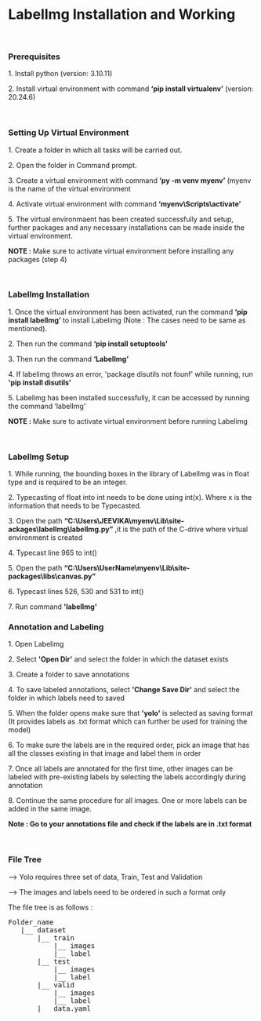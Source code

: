 <h1>
  LabelImg Installation and Working
</h1></br>

<h3>
  Prerequisites
</h3>
<p>1. Install python (version: 3.10.11)</p>
<p>2. Install virtual environment with command <b>‘pip install virtualenv’</b> (version: 20.24.6)</p></br>

<h3>
  Setting Up Virtual Environment
</h3>
<p>1. Create a folder in which all tasks will be carried out.</p>
<p>2. Open the folder in Command prompt.</p>
<p>3. Create a virtual environment with command <b>‘py -m venv myenv’</b> (myenv is the name of the virtual environment</p>
<p>4. Activate virtual environment with command <b>‘myenv\Scripts\activate’</b></p>
<p>5. The virtual environmaent has been created successfully and setup, further packages and any necessary installations can be made inside the virtual environment.</p>
<p><b>NOTE : </b>Make sure to activate virtual environment before installing any packages (step 4)</p></br>

<h3>
  LabelImg Installation
</h3>
<p>1. Once the virtual environment has been activated, run the command <b>‘pip install labelImg’</b> to install Labelimg (Note : The cases need to be same as mentioned).</p>
<p>2. Then run the command <b>‘pip install setuptools’</b></p>
<p>3. Then run the command <b>‘LabelImg’</b></p>
<p>4. If labelimg throws an error, 'package disutils not founf' while running, run <b>'pip install disutils'</b></p>
<p>5. Labelimg has been installed successfully, it can be accessed by running the command ‘labelImg’</p>
<p><b>NOTE : </b>Make sure to activate virtual environment before running Labelimg</p></br>

<h3>
  LabelImg Setup
</h3>
<p>1. While running, the bounding boxes in the library of LabelImg was in float type and is required to be an integer.</p>
<p>2. Typecasting of float into int needs to be done using int(x). Where x is the information that needs to be Typecasted.</p>
<p>3. Open the path <b>“C:\Users\JEEVIKA\myenv\Lib\site-ackages\labelImg\labelImg.py”</b> ,it is the path of the C-drive where virtual environment is created</p>
<p>4. Typecast line 965 to int()</p>
<p>5. Open the path <b>“C:\Users\UserName\myenv\Lib\site-packages\libs\canvas.py” </b></p>
<p>6. Typecast lines 526, 530 and 531 to int()</p>
<p>7. Run command <b>'labelImg'</b></b></p>

<h3>
  Annotation and Labeling
</h3>
<p>1. Open Labelimg</p>
<p>2. Select <b>'Open Dir'</b> and select the folder in which the dataset exists</p>
<p>3. Create a folder to save annotations</p>
<p>4. To save labeled annotations, select <b>'Change Save Dir'</b> and select the folder in which labels need to saved</p>
<p>5. When the folder opens make sure that <b>'yolo'</b> is selected as saving format (It provides labels as .txt format which can further be used for training the model)</p>
<p>6. To make sure the labels are in the required order, pick an image that has all the classes existing in that image and label them in order</p>
<p>7. Once all labels are annotated for the first time, other images can be labeled with pre-existing labels by selecting the labels accordingly during annotation</p>
<p>8. Continue the same procedure for all images. One or more labels can be added in the same image.</p>
<p><b>Note : Go to your annotations file and check if the labels are in .txt format</b></p></br>

<h3>
  File Tree
</h3>
<p>--> Yolo requires three set of data, Train, Test and Validation</p>
<p>--> The images and labels need to be ordered in such a format only</p>
<p>The file tree is as follows :</p>
<pre>Folder_name
   |__ dataset
       |__ train
           |__ images
           |__ label
       |__ test
           |__ images
           |__ label
       |__ valid
           |__ images
           |__ label
       |__ data.yaml</pre>






